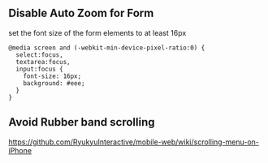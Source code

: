 ## Disable Auto Zoom for Form

set the font size of the form elements to at least 16px

```
@media screen and (-webkit-min-device-pixel-ratio:0) { 
  select:focus,
  textarea:focus,
  input:focus {
    font-size: 16px;
    background: #eee;
  }
}
```

## Avoid Rubber band scrolling

https://github.com/RyukyuInteractive/mobile-web/wiki/scrolling-menu-on-iPhone
